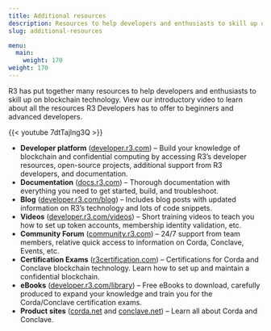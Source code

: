 ```yaml
---
title: Additional resources
description: Resources to help developers and enthusiasts to skill up on blockchain technology
slug: additional-resources

menu:
  main:
    weight: 170  
weight: 170
---
```


R3 has put together many resources to help developers and enthusiasts to skill up on blockchain technology. View our introductory video to learn about all the resources R3 Developers has to offer to beginners and advanced developers.

{{< youtube 7dtTajlng3Q >}}


- **Developer platform**  ([developer.r3.com](https://developer.r3.com)) – Build your knowledge of blockchain and confidential computing by accessing R3’s developer resources, open-source projects, additional support from R3 developers, and documentation.
- **Documentation** ([docs.r3.com](https://docs.r3.com)) – Thorough documentation with everything you need to get started, build, and troubleshoot.
- **Blog** ([developer.r3.com/blog](https://developer.r3.com/blog)) – Includes blog posts with updated information on R3’s technology and lots of code snippets.
- **Videos** ([developer.r3.com/videos](https://developer.r3.com/videos)) – Short training videos to teach you how to set up token accounts, membership identity validation, etc.
- **Community Forum** ([community.r3.com](https://community.r3.com)) – 24/7 support from team members, relative quick access to information on Corda, Conclave, Events, etc.
- **Certification Exams** ([r3certification.com](https://r3certification.com)) – Certifications for Corda and Conclave blockchain technology. Learn how to set up and maintain a confidential blockchain.
- **eBooks** ([developer.r3.com/library](https://developer.r3.com/library)) – Free eBooks to download, carefully produced to expand your knowledge and train you for the Corda/Conclave certification exams.
- **Product sites** ([corda.net](https://corda.net) and [conclave.net](https://conclave.net))  – Learn all about Corda and Conclave.
